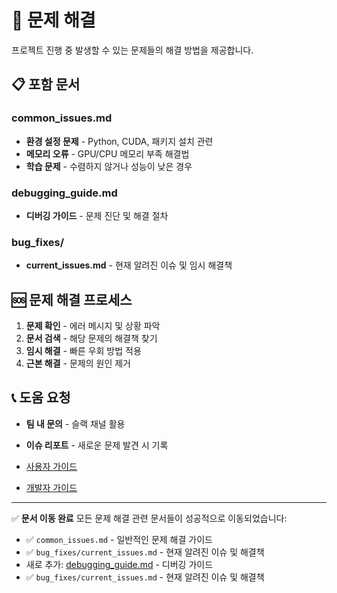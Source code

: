 # 🔧 문제 해결

프로젝트 진행 중 발생할 수 있는 문제들의 해결 방법을 제공합니다.

## 📋 포함 문서

### common_issues.md
- **환경 설정 문제** - Python, CUDA, 패키지 설치 관련
- **메모리 오류** - GPU/CPU 메모리 부족 해결법
- **학습 문제** - 수렴하지 않거나 성능이 낮은 경우

### debugging_guide.md
- **디버깅 가이드** - 문제 진단 및 해결 절차

### bug_fixes/
- **current_issues.md** - 현재 알려진 이슈 및 임시 해결책
## 🆘 문제 해결 프로세스

1. **문제 확인** - 에러 메시지 및 상황 파악
2. **문서 검색** - 해당 문제의 해결책 찾기
3. **임시 해결** - 빠른 우회 방법 적용
4. **근본 해결** - 문제의 원인 제거

## 📞 도움 요청

- **팀 내 문의** - 슬랙 채널 활용
- **이슈 리포트** - 새로운 문제 발견 시 기록

- [사용자 가이드](../02_user_guides/README.md)
- [개발자 가이드](../07_development/README.md)

---

✅ **문서 이동 완료**
모든 문제 해결 관련 문서들이 성공적으로 이동되었습니다:
- ✅ `common_issues.md` - 일반적인 문제 해결 가이드
- ✅ `bug_fixes/current_issues.md` - 현재 알려진 이슈 및 해결책
- 새로 추가: [debugging_guide.md](./debugging_guide.md) - 디버깅 가이드
- ✅ `bug_fixes/current_issues.md` - 현재 알려진 이슈 및 해결책
